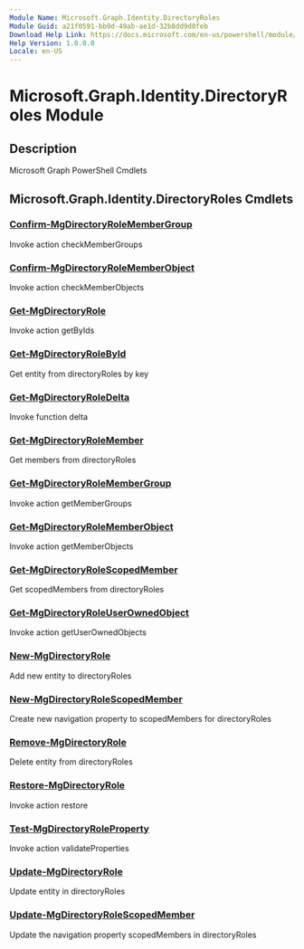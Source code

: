 ```yaml
---
Module Name: Microsoft.Graph.Identity.DirectoryRoles
Module Guid: a21f0591-bb9d-49ab-ae1d-32b8dd9d0feb
Download Help Link: https://docs.microsoft.com/en-us/powershell/module/microsoft.graph.identity.directoryroles
Help Version: 1.0.0.0
Locale: en-US
---
```


# Microsoft.Graph.Identity.DirectoryRoles Module
## Description
Microsoft Graph PowerShell Cmdlets

## Microsoft.Graph.Identity.DirectoryRoles Cmdlets
### [Confirm-MgDirectoryRoleMemberGroup](Confirm-MgDirectoryRoleMemberGroup.md)
Invoke action checkMemberGroups

### [Confirm-MgDirectoryRoleMemberObject](Confirm-MgDirectoryRoleMemberObject.md)
Invoke action checkMemberObjects

### [Get-MgDirectoryRole](Get-MgDirectoryRole.md)
Invoke action getByIds

### [Get-MgDirectoryRoleById](Get-MgDirectoryRoleById.md)
Get entity from directoryRoles by key

### [Get-MgDirectoryRoleDelta](Get-MgDirectoryRoleDelta.md)
Invoke function delta

### [Get-MgDirectoryRoleMember](Get-MgDirectoryRoleMember.md)
Get members from directoryRoles

### [Get-MgDirectoryRoleMemberGroup](Get-MgDirectoryRoleMemberGroup.md)
Invoke action getMemberGroups

### [Get-MgDirectoryRoleMemberObject](Get-MgDirectoryRoleMemberObject.md)
Invoke action getMemberObjects

### [Get-MgDirectoryRoleScopedMember](Get-MgDirectoryRoleScopedMember.md)
Get scopedMembers from directoryRoles

### [Get-MgDirectoryRoleUserOwnedObject](Get-MgDirectoryRoleUserOwnedObject.md)
Invoke action getUserOwnedObjects

### [New-MgDirectoryRole](New-MgDirectoryRole.md)
Add new entity to directoryRoles

### [New-MgDirectoryRoleScopedMember](New-MgDirectoryRoleScopedMember.md)
Create new navigation property to scopedMembers for directoryRoles

### [Remove-MgDirectoryRole](Remove-MgDirectoryRole.md)
Delete entity from directoryRoles

### [Restore-MgDirectoryRole](Restore-MgDirectoryRole.md)
Invoke action restore

### [Test-MgDirectoryRoleProperty](Test-MgDirectoryRoleProperty.md)
Invoke action validateProperties

### [Update-MgDirectoryRole](Update-MgDirectoryRole.md)
Update entity in directoryRoles

### [Update-MgDirectoryRoleScopedMember](Update-MgDirectoryRoleScopedMember.md)
Update the navigation property scopedMembers in directoryRoles


